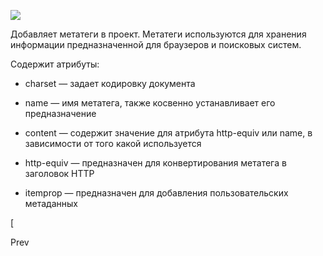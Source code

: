 <meta>

![](https://uploads.quarkly.io/landing/docs-theme-panel-breakpoints-create.png)

Добавляет метатеги в проект. Метатеги используются для хранения информации предназначенной для браузеров и поисковых систем.

Содержит атрибуты:

*   charset — задает кодировку документа
    
*   name — имя метатега, также косвенно устанавливает его предназначение
    
*   content — содержит значение для атрибута http-equiv или name, в зависимости от того какой используется
    
*   http-equiv — предназначен для конвертирования метатега в заголовок HTTP
    
*   itemprop — предназначен для добавления пользовательских метаданных
    

[

Prev

<script>



](https://quarkly-site-test.netlify.app/docs/interface/work-area/project-settings/custom-code/script)[

Next

<style>



](https://quarkly-site-test.netlify.app/docs/interface/work-area/project-settings/custom-code/style)